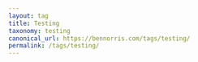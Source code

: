 ```yaml
---
layout: tag
title: Testing
taxonomy: testing
canonical_url: https://bennorris.com/tags/testing/
permalink: /tags/testing/
---
```

